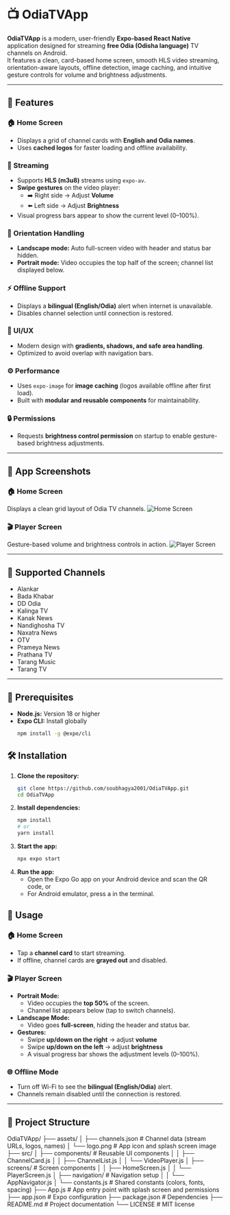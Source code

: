 # 📺 OdiaTVApp

**OdiaTVApp** is a modern, user-friendly **Expo-based React Native** application designed for streaming **free Odia (Odisha language)** TV channels on Android.  
It features a clean, card-based home screen, smooth HLS video streaming, orientation-aware layouts, offline detection, image caching, and intuitive gesture controls for volume and brightness adjustments.

---

## 🚀 Features

### 🏠 Home Screen
- Displays a grid of channel cards with **English and Odia names**.  
- Uses **cached logos** for faster loading and offline availability.

### 🎥 Streaming
- Supports **HLS (m3u8)** streams using `expo-av`.  
- **Swipe gestures** on the video player:  
  - ➡️ Right side → Adjust **Volume**  
  - ⬅️ Left side → Adjust **Brightness**  
- Visual progress bars appear to show the current level (0–100%).

### 📱 Orientation Handling
- **Landscape mode:** Auto full-screen video with header and status bar hidden.  
- **Portrait mode:** Video occupies the top half of the screen; channel list displayed below.

### ⚡ Offline Support
- Displays a **bilingual (English/Odia)** alert when internet is unavailable.  
- Disables channel selection until connection is restored.

### 🎨 UI/UX
- Modern design with **gradients, shadows, and safe area handling**.  
- Optimized to avoid overlap with navigation bars.

### ⚙️ Performance
- Uses `expo-image` for **image caching** (logos available offline after first load).  
- Built with **modular and reusable components** for maintainability.

### 🔒 Permissions
- Requests **brightness control permission** on startup to enable gesture-based brightness adjustments.

---

## 📸 App Screenshots

### 🏠 Home Screen
Displays a clean grid layout of Odia TV channels.
![Home Screen](assets/home-screen.png)

### 🎬 Player Screen
Gesture-based volume and brightness controls in action.
![Player Screen](assets/player-screen.png)

---

## 📡 Supported Channels

- Alankar  
- Bada Khabar  
- DD Odia  
- Kalinga TV  
- Kanak News  
- Nandighosha TV  
- Naxatra News  
- OTV  
- Prameya News  
- Prathana TV  
- Tarang Music  
- Tarang TV  

---

## 🧩 Prerequisites

- **Node.js:** Version 18 or higher  
- **Expo CLI:** Install globally  
  ```bash
  npm install -g @expo/cli


## 🛠️ Installation

1. **Clone the repository:**
   ```bash
   git clone https://github.com/soubhagya2001/OdiaTVApp.git
   cd OdiaTVApp

2. **Install dependencies:**
    ```bash
    npm install
    # or
    yarn install

3. **Start the app:**
    ```bash
    npx expo start

4. **Run the app:**
    - Open the Expo Go app on your Android device and scan the QR code, or 
    - For Android emulator, press a in the terminal.

## 📱 Usage

### 🏠 Home Screen
- Tap a **channel card** to start streaming.  
- If offline, channel cards are **grayed out** and disabled.

### 🎬 Player Screen
- **Portrait Mode:**
  - Video occupies the **top 50%** of the screen.
  - Channel list appears below (tap to switch channels).
- **Landscape Mode:**
  - Video goes **full-screen**, hiding the header and status bar.
- **Gestures:**
  - Swipe **up/down on the right** → adjust **volume**  
  - Swipe **up/down on the left** → adjust **brightness**  
  - A visual progress bar shows the adjustment levels (0–100%).

### 🌐 Offline Mode
- Turn off Wi-Fi to see the **bilingual (English/Odia)** alert.  
- Channels remain disabled until the connection is restored.

---

## 📁 Project Structure
OdiaTVApp/
├── assets/
│ ├── channels.json # Channel data (stream URLs, logos, names)
│ └── logo.png # App icon and splash screen image
├── src/
│ ├── components/ # Reusable UI components
│ │ ├── ChannelCard.js
│ │ ├── ChannelList.js
│ │ └── VideoPlayer.js
│ ├── screens/ # Screen components
│ │ ├── HomeScreen.js
│ │ └── PlayerScreen.js
│ ├── navigation/ # Navigation setup
│ │ └── AppNavigator.js
│ └── constants.js # Shared constants (colors, fonts, spacing)
├── App.js # App entry point with splash screen and permissions
├── app.json # Expo configuration
├── package.json # Dependencies
├── README.md # Project documentation
└── LICENSE # MIT license

